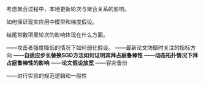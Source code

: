 考虑聚合过程中，本地更新轮次与聚合关系的影响。

如何保证现实应用中模型和梯度假设。

结尾常数项里轮次的影响体现在什么方面。

——攻击者强度降低的情况下如何弱化假设。
——最新论文防御时关注的指标方向
——**自适应步长替换SGD方法如何证明其拜占庭鲁棒性**
——**动态拓扑情况下拜占庭鲁棒性的影响**
——**论文假设放宽**
——容灾备份

——进行实验的规范逻辑和一般性


